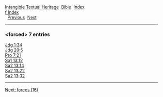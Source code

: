 [Intangible Textual Heritage](../../index)  [Bible](../index) 
[Index](index)   
[f Index](_f_)  
  [Previous](c04394)  [Next](c04396) 

------------------------------------------------------------------------

### &lt;forced&gt; 7 entries

[Jdg 1:34](../kjv/jdg001.htm#034)  
[Jdg 20:5](../kjv/jdg020.htm#005)  
[Pro 7:21](../kjv/pro007.htm#021)  
[Sa1 13:12](../kjv/sa1013.htm#012)  
[Sa2 13:14](../kjv/sa2013.htm#014)  
[Sa2 13:22](../kjv/sa2013.htm#022)  
[Sa2 13:32](../kjv/sa2013.htm#032)  

------------------------------------------------------------------------

[Next: forces (16)](c04396)
